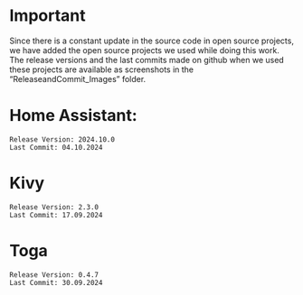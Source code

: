 # Important

Since there is a constant update in the source code in open source projects, we have added the open source projects we used while doing this work. The release versions and the last commits made on github when we used these projects are available as screenshots in the “ReleaseandCommit_Images” folder.

# Home Assistant:
	Release Version: 2024.10.0
 	Last Commit: 04.10.2024
# Kivy
	Release Version: 2.3.0
 	Last Commit: 17.09.2024
# Toga
	Release Version: 0.4.7
 	Last Commit: 30.09.2024	
